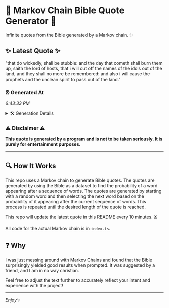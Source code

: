 # 📖 Markov Chain Bible Quote Generator 📖

Infinite quotes from the Bible generated by a Markov chain. ✨

## ✨ Latest Quote ✨
"that do wickedly, shall be stubble: and the day that cometh shall burn them up, saith the lord of hosts, that i will cut off the names of the idols out of the land, and they shall no more be remembered: and also i will cause the prophets and the unclean spirit to pass out of the land."

### ⏰ Generated At
*6:43:33 PM*

<details>
    <summary>🛠️ Generation Details</summary>
    <p>
        <strong>🌱 Seed:</strong> that<br>
        <strong>🔄 Iterations:</strong> 57<br>
        <strong>📜 Context History:</strong><br>[ that ]: do<br>[ that, do ]: wickedly,<br>[ that, do, wickedly, ]: shall<br>[ that, do, wickedly,, shall ]: be<br>[ that, do, wickedly,, shall, be ]: stubble:<br>[ that, do, wickedly,, shall, be, stubble: ]: and<br>[ do, wickedly,, shall, be, stubble:, and ]: the<br>[ wickedly,, shall, be, stubble:, and, the ]: day<br>[ shall, be, stubble:, and, the, day ]: that<br>[ be, stubble:, and, the, day, that ]: cometh<br>[ stubble:, and, the, day, that, cometh ]: shall<br>[ and, the, day, that, cometh, shall ]: burn<br>[ the, day, that, cometh, shall, burn ]: them<br>[ day, that, cometh, shall, burn, them ]: up,<br>[ that, cometh, shall, burn, them, up, ]: saith<br>[ cometh, shall, burn, them, up,, saith ]: the<br>[ shall, burn, them, up,, saith, the ]: lord<br>[ burn, them, up,, saith, the, lord ]: of<br>[ them, up,, saith, the, lord, of ]: hosts,<br>[ up,, saith, the, lord, of, hosts, ]: that<br>[ saith, the, lord, of, hosts,, that ]: i<br>[ the, lord, of, hosts,, that, i ]: will<br>[ lord, of, hosts,, that, i, will ]: cut<br>[ of, hosts,, that, i, will, cut ]: off<br>[ hosts,, that, i, will, cut, off ]: the<br>[ that, i, will, cut, off, the ]: names<br>[ i, will, cut, off, the, names ]: of<br>[ will, cut, off, the, names, of ]: the<br>[ cut, off, the, names, of, the ]: idols<br>[ off, the, names, of, the, idols ]: out<br>[ the, names, of, the, idols, out ]: of<br>[ names, of, the, idols, out, of ]: the<br>[ of, the, idols, out, of, the ]: land,<br>[ the, idols, out, of, the, land, ]: and<br>[ idols, out, of, the, land,, and ]: they<br>[ out, of, the, land,, and, they ]: shall<br>[ of, the, land,, and, they, shall ]: no<br>[ the, land,, and, they, shall, no ]: more<br>[ land,, and, they, shall, no, more ]: be<br>[ and, they, shall, no, more, be ]: remembered:<br>[ they, shall, no, more, be, remembered: ]: and<br>[ shall, no, more, be, remembered:, and ]: also<br>[ no, more, be, remembered:, and, also ]: i<br>[ more, be, remembered:, and, also, i ]: will<br>[ be, remembered:, and, also, i, will ]: cause<br>[ remembered:, and, also, i, will, cause ]: the<br>[ and, also, i, will, cause, the ]: prophets<br>[ also, i, will, cause, the, prophets ]: and<br>[ i, will, cause, the, prophets, and ]: the<br>[ will, cause, the, prophets, and, the ]: unclean<br>[ cause, the, prophets, and, the, unclean ]: spirit<br>[ the, prophets, and, the, unclean, spirit ]: to<br>[ prophets, and, the, unclean, spirit, to ]: pass<br>[ and, the, unclean, spirit, to, pass ]: out<br>[ the, unclean, spirit, to, pass, out ]: of<br>[ unclean, spirit, to, pass, out, of ]: the<br>[ spirit, to, pass, out, of, the ]: land.<br>
    </p>
</details>

### ⚠️ Disclaimer ⚠️
**This quote is generated by a program and is not to be taken seriously. It is purely for entertainment purposes.**

---

## 🔍 How It Works

This repo uses a Markov chain to generate Bible quotes. The quotes are generated by using the Bible as a dataset to find the probability of a word appearing after a sequence of words. The quotes are generated by starting with a random word and then selecting the next word based on the probability of it appearing after the current sequence of words. This process is repeated until the desired length of the quote is reached.

This repo will update the latest quote in this README every 10 minutes. ⏳

All code for the actual Markov chain is in `index.ts`.

## ❓ Why

I was just messing around with Markov Chains and found that the Bible surprisingly yielded good results when prompted. 
It was suggested by a friend, and I am in no way christian.

Feel free to adjust the text further to accurately reflect your intent and experience with the project!

---

*Enjoy*✨

